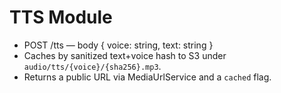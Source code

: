 # TTS Module

- POST /tts — body { voice: string, text: string }
- Caches by sanitized text+voice hash to S3 under `audio/tts/{voice}/{sha256}.mp3`.
- Returns a public URL via MediaUrlService and a `cached` flag.
